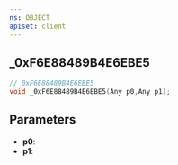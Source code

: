 ```yaml
---
ns: OBJECT
apiset: client
---
```

## _0xF6E88489B4E6EBE5

```c
// 0xF6E88489B4E6EBE5
void _0xF6E88489B4E6EBE5(Any p0,Any p1);
```


## Parameters
* **p0**:
* **p1**: